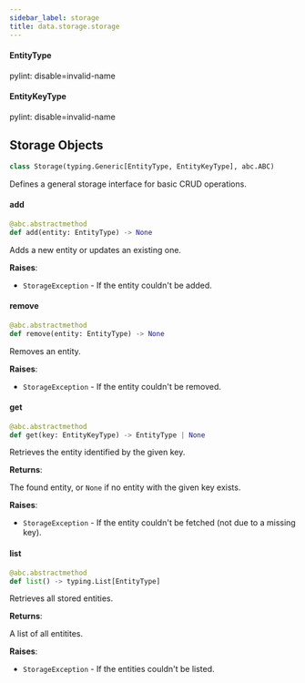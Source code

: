 ```yaml
---
sidebar_label: storage
title: data.storage.storage
---
```


#### EntityType

pylint: disable=invalid-name

#### EntityKeyType

pylint: disable=invalid-name

## Storage Objects

```python
class Storage(typing.Generic[EntityType, EntityKeyType], abc.ABC)
```

Defines a general storage interface for basic CRUD operations.

#### add

```python
@abc.abstractmethod
def add(entity: EntityType) -> None
```

Adds a new entity or updates an existing one.

**Raises**:

- `StorageException` - If the entity couldn&#x27;t be added.

#### remove

```python
@abc.abstractmethod
def remove(entity: EntityType) -> None
```

Removes an entity.

**Raises**:

- `StorageException` - If the entity couldn&#x27;t be removed.

#### get

```python
@abc.abstractmethod
def get(key: EntityKeyType) -> EntityType | None
```

Retrieves the entity identified by the given key.

**Returns**:

  The found entity, or ``None`` if no entity with the given key exists.
  

**Raises**:

- `StorageException` - If the entity couldn&#x27;t be fetched (not due to a missing key).

#### list

```python
@abc.abstractmethod
def list() -> typing.List[EntityType]
```

Retrieves all stored entities.

**Returns**:

  A list of all entitites.
  

**Raises**:

- `StorageException` - If the entities couldn&#x27;t be listed.


